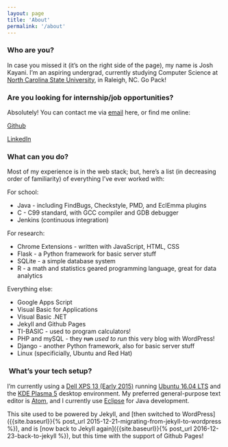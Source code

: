 ```yaml
---
layout: page
title: 'About'
permalink: '/about'
---
```

### Who are you?

In case you missed it (it’s on the right side of the page), my name is Josh Kayani. I’m an aspiring undergrad, currently studying Computer Science at [North Carolina State University](http://ncsu.edu), in Raleigh, NC. Go Pack!

### Are you looking for internship/job opportunities?

Absolutely! You can contact me via [email](mailto:josh@joshkayani.me) here, or find me online:

[Github](http://github.com/jkayani)

[LinkedIn](https://www.linkedin.com/in/joshua-kayani-18b30381)

### What can you do?

Most of my experience is in the web stack; but, here’s a list
(in decreasing order of familiarity) of everything I’ve ever worked with:

For school:

* Java - including FindBugs, Checkstyle, PMD, and EclEmma plugins
* C - C99 standard, with GCC compiler and GDB debugger
* Jenkins (continuous integration)


For research:

* Chrome Extensions - written with JavaScript, HTML, CSS
* Flask - a Python framework for basic server stuff
* SQLite - a simple database system
* R - a math and statistics geared programming language,
great for data analytics


Everything else:

* Google Apps Script
* Visual Basic for Applications
* Visual Basic .NET
* Jekyll and Github Pages
* TI-BASIC - used to program calculators!
* PHP and mySQL - they ~~run~~ *used to run* this very blog with WordPress!
* Django - another Python framework, also for basic server stuff
* Linux (specificially, Ubuntu and Red Hat)

###  What’s your tech setup?

I’m currently using a [Dell XPS 13 (Early 2015)](https://wiki.archlinux.org/index.php/Dell_XPS_13_(2015)) running [Ubuntu 16.04 LTS](https://www.ubuntu.com/) and the [KDE Plasma 5](https://www.kde.org/) desktop environment. My preferred general-purpose text editor is [Atom](https://atom.io/), and I currently use [Eclipse](https://eclipse.org/)
for Java development.

This site used to be powered by Jekyll, and [then switched to WordPress]({{site.baseurl}}{% post_url 2015-12-21-migrating-from-jekyll-to-wordpress %}),
and is [now back to Jekyll again]({{site.baseurl}}{% post_url 2016-12-23-back-to-jekyll %}), but this time with the support of Github Pages!

 
